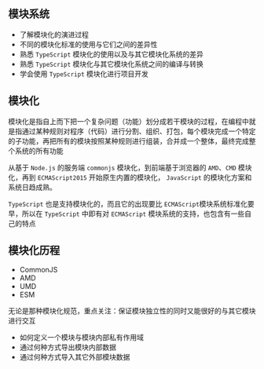 ## 模块系统

- 了解模块化的演进过程
- 不同的模块化标准的使用与它们之间的差异性
- 熟悉 `TypeScript` 模块化的使用以及与其它模块化系统的差异
- 熟悉 `TypeScript` 模块化与其它模块化系统之间的编译与转换
- 学会使用 `TypeScript` 模块化进行项目开发

## 模块化

模块化是指自上而下把一个复杂问题（功能）划分成若干模块的过程，在编程中就是指通过某种规则对程序（代码）进行分割、组织、打包，每个模块完成一个特定的子功能，再把所有的模块按照某种规则进行组装，合并成一个整体，最终完成整个系统的所有功能

从基于 `Node.js` 的服务端 `commonjs` 模块化，到前端基于浏览器的 `AMD`、`CMD` 模块化，再到 `ECMAScript2015` 开始原生内置的模块化， `JavaScript` 的模块化方案和系统日趋成熟。


`TypeScript` 也是支持模块化的，而且它的出现要比 `ECMAScript`模块系统标准化要早，所以在 `TypeScript` 中即有对 `ECMAScript` 模块系统的支持，也包含有一些自己的特点

## 模块化历程

- CommonJS
- AMD
- UMD
- ESM

无论是那种模块化规范，重点关注：保证模块独立性的同时又能很好的与其它模块进行交互

- 如何定义一个模块与模块内部私有作用域
- 通过何种方式导出模块内部数据
- 通过何种方式导入其它外部模块数据


